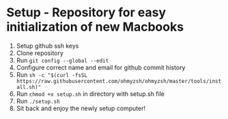 # Setup - Repository for easy initialization of new Macbooks

1. Setup github ssh keys
2. Clone repository
3. Run `git config --global --edit`
4. Configure correct name and email for github commit history
3. Run `sh -c "$(curl -fsSL https://raw.githubusercontent.com/ohmyzsh/ohmyzsh/master/tools/install.sh)"`
4. Run `chmod +x setup.sh` in directory with setup.sh file
5. Run `./setup.sh`
6. Sit back and enjoy the newly setup computer!

